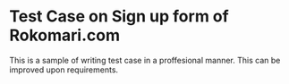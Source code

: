 # Test Case on Sign up form of Rokomari.com
This is a sample of writing test case in a proffesional manner. This can be improved upon requirements. 
